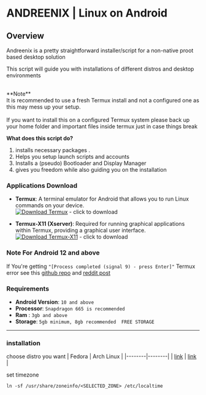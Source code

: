 # ANDREENIX | Linux on Android 

## Overview
Andreenix is a pretty straightforward installer/script for a non-native proot based desktop solution<br>

This script will guide you with installations of different distros and desktop environments

<br>
**Note**<br>
It is recommended to use a fresh Termux install and not a configured one as this may mess up your setup.<br>
<br>
If you want to install this on a configured Termux system please back up your home folder and important files inside termux just in case things break

**What does this script do?**
1. installs necessary packages .
2. Helps you setup launch scripts and accounts
3. Installs a (pseudo) Bootloader and Display Manager
4. gives you freedom while also guiding you on the installation

### Applications Download

- **Termux**: A terminal emulator for Android that allows you to run Linux commands on your device.  
  [![Download Termux](https://img.shields.io/badge/Download-Termux-brightgreen?style=for-the-badge&logo=android)](https://github.com/termux/termux-app/releases/) - click to download

- **Termux-X11 (Xserver)**: Required for running graphical applications within Termux, providing a graphical user interface.  
  [![Download Termux-X11](https://img.shields.io/badge/Download-Termux--X11-blue?style=for-the-badge&logo=linux)](https://github.com/termux/termux-x11/releases/tag/nightly) - click to download
  
### Note For Android 12 and above
If You're getting `"[Process completed (signal 9) - press Enter]"` Termux error see this [github repo](https://github.com/agnostic-apollo/Android-Docs/blob/master/en/docs/apps/processes/phantom-cached-and-empty-processes.md#commands-to-disable-phantom-process-killing-and-tldr) and [reddit post](https://www.reddit.com/r/termux/comments/w0ixkp/comment/ighshu6/?utm_source=share&utm_medium=mweb3x&utm_name=mweb3xcss&utm_term=1&utm_content=share_button)

### Requirements
* **Android Version**: `10 and above`
* **Processor**: `Snapdragon 665 is recommended`
* **Ram** : `3gb and above`
* **Storage**: `5gb minimum, 8gb recommended  FREE STORAGE`
---
### installation
choose distro you want
| Fedora |  Arch Linux |
|--------|--------|
|  [link](./fedora/readme.md) |  [link](./Archlinux/readme.md) |


set timezone 
```
ln -sf /usr/share/zoneinfo/<SELECTED_ZONE> /etc/localtime
```
